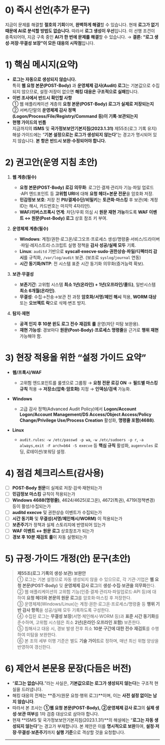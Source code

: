 # 0) 즉시 선언(추가 문구)

지금이 문제를 해결할 **절호의 기회**이며, **완벽하게 해결**할 수 있습니다.
현재 **로그가 없기 때문에 AI로 분석할 방법도 없습니다.**
따라서 **로그 생성이 우선**입니다. 이 선행 조건이 충족되어야, 지금 구축 중인 **AI가 한 번에 문제를 해결**할 수 있습니다.
→ **결론: “로그 생성·저장·무결성 보장”이 모든 대응의 시작점**입니다.

# 1) 핵심 메시지(요약)

* **로그는 자동으로 생성되지 않습니다.**  
  특히 **웹 요청 본문(POST-Body)** 과 **운영체제 감사(Audit) 로그**는 기본값으로 수집되지 않으므로, 설정·저장이 없으면 **해킹 대응은 구조적으로 실패**합니다.
* **이번 조사에서 반드시 확인할 사항**  
  ① 웹 애플리케이션 계층의 **요청 본문(POST-Body) 로그가 실제로 저장되는지**  
  ② 서버/단말의 **운영체제 감사 정책(Logon/Process/File/Registry/Command 등)이 기록·보관되는지**  
* **현행 가이드의 빈틈**  
  지금까지의 **ISMS** 및 **국가정보보안기본지침(2023.1.31)** 제55조(로그 기록 유지) 해설·가이드에는 “**기본 설정으로는 로그가 생성되지 않는다**”는 경고가 명시되어 있지 않습니다. **본 항은 반드시 보완·수정되어야 합니다.**

# 2) 권고안(운영 지침 초안)

1. **웹 계층(필수)**

   * **요청 본문(POST-Body) 로깅 의무화**: 로그인·결제·관리자 기능·파일 업로드·API 엔드포인트 등 **고위험 URI**에 대해 **요청 헤더+본문 전문**을 암호화 저장.
   * **민감정보 보호**: 저장 전 **PII/결제수단/비밀키**는 **토큰화·마스킹** 후 보관(예: 계정 ID는 해시, 카드번호는 마지막 4자리만).
   * **WAF/리버스프록시 연계**: 차단/우회 의심 시 **원문 재현 가능**하도록 **WAF 이벤트 ↔ 원문(Post-Body) 로그** 상호 참조 키 부여.

2. **운영체제 계층(필수)**

   * **Windows**: 계정/권한·로그온/로그오프·프로세스 생성/명령줄·서비스/드라이버·파일·레지스트리·스크립트 실행 정책을 **감사 성공/실패 모두** 기록.
   * **Linux**: `auditd` 기반으로 **syscall·execve·sudo·권한상승·파일/디렉터리 감시**를 규칙화, `/var/log/audit` 보관. (보조로 `syslog`/`journal` 연동)
   * **시간 동기화/NTP**: 전 시스템 표준 시간 동기화 의무화(증거능력 확보).

3. **보관·무결성**

   * **보존기간**: 고위험 시스템 **최소 1년(온라인) + 1년(오프라인/콜드)**, 일반시스템 **최소 6개월(온라인)**.
   * **무결성**: 수집→전송→보관 전 과정 **암호화/서명/체인 해시** 적용, **WORM 대상** 또는 **오브젝트 락**으로 삭제·변조 방지.

4. **탐지·재현**

   * **공격 인지 후 10분 윈도 로그 전수 재검토 룰** 운영(차단 미탐 보완용).
   * **재현 가능성**: 경보마다 **원문(Post-Body)·프로세스 명령줄**을 근거로 **행위 재현** 가능해야 함.

# 3) 현장 적용을 위한 “설정 가이드 요약”

* **웹/프록시/WAF**

  * 고위험 엔드포인트를 룰셋으로 그룹핑 → **요청 전문 로깅 ON** → **필드별 마스킹 규칙** 적용 → **저장소(압축·암호화)** 지정 → **인덱싱/검색** 가능화.
* **Windows**

  * 고급 감사 정책(Advanced Audit Policy)에서 **Logon/Account Logon/Account Management/DS Access/Object Access/Policy Change/Privilege Use/Process Creation** 활성화, **명령줄 포함(4688)**.
* **Linux**

  * `audit.rules`: `-w /etc/passwd -p wa`, `-w /etc/sudoers -p r`, `-a always,exit -F arch=b64 -S execve` 등 **핵심 규칙** 활성화, `augenrules` 로딩, 로테이션/포워딩 설정.

# 4) 점검 체크리스트(감사용)

* [ ] **POST-Body 원문**이 실제로 저장·검색·재현되는가
* [ ] **민감정보 마스킹** 규칙이 적용되는가
* [ ] **Windows 4688(명령줄)**, 4624/4625(로그온), 4672(특권), 4719(정책변경) 등이 활성/수집되는가
* [ ] **auditd execve** 및 권한상승 이벤트가 수집되는가
* [ ] **시간 동기화** 및 **무결성(서명/체인해시/WORM)** 이 적용되는가
* [ ] **보존주기**가 정책과 실제 스토리지에 반영되어 있는가
* [ ] **WAF 이벤트 ↔ 원문 로그** 상호참조가 되는가
* [ ] **경보 후 10분 재검토 룰**이 자동 실행되는가

# 5) 규정·가이드 개정(안) 문구(초안)

> **제55조(로그 기록의 생성·보관) 보완안**  
> ① 로그는 기본 설정으로 자동 생성되지 않을 수 있으므로, 각 기관·기업은 **웹 요청 본문(POST-Body)** 및 **운영체제 감사 로그**의 **생성·수집·보관을 의무화**한다.  
> ② 웹 애플리케이션의 고위험 기능(인증·결제·관리자·파일업로드·API 등)에 대하여 **요청 헤더와 본문의 원문 로그**를 암호화·마스킹 후 저장한다.  
> ③ 운영체제(Windows/Linux)는 계정·권한·로그온·프로세스/명령줄 등 **행위 기반 감사 항목**을 성공/실패 모두 기록하도록 구성한다.  
> ④ 수집된 로그는 **무결성 보장**(서명·체인해시·WORM 등)과 **표준 시간 동기화**를 준수하며, 고위험 시스템은 최소 **2년(온라인·오프라인 포함)** 보존한다.  
> ⑤ 침해사고 대응 시, 경보 발생 전후 최소 **10분 구간에 대한 전수 재검토**를 수행하여 미탐을 보완한다.  
> ⑥ 본 조의 세부 이행 기준은 별도 **기술 가이드**로 정하며, 매년 최신 위협 양상을 반영하여 갱신한다.  

# 6) 제안서 본문용 문장(다듬은 버전)

* “**로그는 없습니다.**”라는 사실은, **기본값으로는 로그가 생성되지 않는다**는 구조적 현실을 드러냅니다.
* 해킹 대응의 전제는 **증거(원문 요청·행위 로그)**이며, 이는 **사전 설정 없이는 남지 않습니다**.
* 따라서 본 조사는 **①웹 요청 본문(POST-Body), ②운영체제 감사 로그**의 **실제 생성·보관 여부**를 1차 검증 대상으로 삼아야 합니다.
* 현재 **ISMS 및 국가정보보안기본지침(2023.1.31)**의 해설에는 “**로그는 자동 생성되지 않는다**”는 경고가 부재합니다. 본 제안은 이를 **명시적으로 보완**하여, **설정·저장·무결성·보존주기**까지 **실행 기준**으로 격상할 것을 요청합니다.

---
